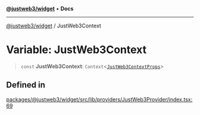 [**@justweb3/widget**](../README.md) • **Docs**

***

[@justweb3/widget](../globals.md) / JustWeb3Context

# Variable: JustWeb3Context

> `const` **JustWeb3Context**: `Context`\<[`JustWeb3ContextProps`](../interfaces/JustWeb3ContextProps.md)\>

## Defined in

[packages/@justweb3/widget/src/lib/providers/JustWeb3Provider/index.tsx:69](https://github.com/JustaName-id/JustaName-sdk/blob/dc845c10af242e3ca87d95ef392516ac0bfa8b95/packages/@justweb3/widget/src/lib/providers/JustWeb3Provider/index.tsx#L69)

